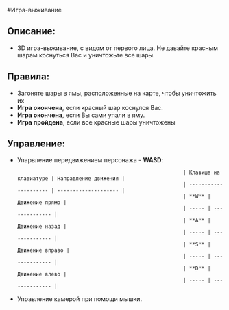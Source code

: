 #Игра-выживание

## Описание:

- 3D игра-выживание, с видом от первого лица. Не давайте красным шарам коснуться Вас и уничтожьте все шары.

## Правила:

- Загоняте шары в ямы, расположенные на карте, чтобы уничтожить их
- **Игра окончена**, если красный шар коснулся Вас.
- **Игра окончена**, если Вы сами упали в яму.
- **Игра пройдена**, если все красные шары уничтожены

## Управление:

- Упарвление передвижением персонажа - **WASD**:

                                                            | Клавиша на клавиатуре | Направление движения |
                                                            | --------------------- | -------------------- |
                                                            | **W** | Движение прямо | 
                                                            | ----- | -------------- |
                                                            | **A** | Движение назад | 
                                                            | ----- | -------------- |
                                                            | **S** | Движение вправо | 
                                                            | ----- | -------------- |
                                                            | **D** | Движение влево | 
                                                            | ----- | -------------- |

 - Управление камерой при помощи мышки.
